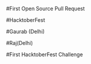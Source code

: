 #First Open Source Pull Request

#HacktoberFest

#Gaurab (Delhi)

#Raj(Delhi)

#First HacktoberFest Challenge
